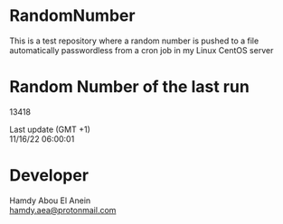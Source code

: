 # RandomNumber    
This is a test repository where a random number is pushed to a file automatically passwordless from a cron job in my Linux CentOS server    
# Random Number of the last run   
13418
      
Last update (GMT +1)    
11/16/22 06:00:01
# Developer    
Hamdy Abou El Anein   
hamdy.aea@protonmail.com
